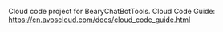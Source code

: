 Cloud code project for BearyChatBotTools. Cloud Code Guide: https://cn.avoscloud.com/docs/cloud_code_guide.html